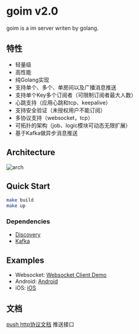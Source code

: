 goim v2.0
==============

goim is a im server writen by golang.

## 特性
 * 轻量级
 * 高性能
 * 纯Golang实现
 * 支持单个、多个、单房间以及广播消息推送
 * 支持单个Key多个订阅者（可限制订阅者最大人数）
 * 心跳支持（应用心跳和tcp、keepalive）
 * 支持安全验证（未授权用户不能订阅）
 * 多协议支持（websocket，tcp）
 * 可拓扑的架构（job、logic模块可动态无限扩展）
 * 基于Kafka做异步消息推送
 
## Architecture
![arch](./docs/arch.png)

## Quick Start

```bash
make build
make up
```

### Dependencies

- [Discovery](https://github.com/bilibili/discovery)
- [Kafka](https://kafka.apache.org/quickstart)


## Examples

- Websocket: [Websocket Client Demo](https://github.com/Terry-Mao/goim/tree/master/examples/javascript)
- Android: [Android](https://github.com/roamdy/goim-sdk)
- iOS: [iOS](https://github.com/roamdy/goim-oc-sdk)

## 文档
[push http协议文档](./docs/push.md) 推送接口
